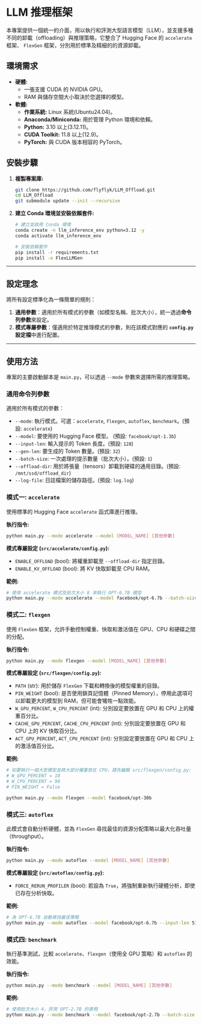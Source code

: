 # LLM 推理框架

本專案提供一個統一的介面，用以執行和評測大型語言模型（LLM），並支援多種不同的卸載（offloading）與推理策略，它整合了 Hugging Face 的 `accelerate` 框架、 `FlexGen` 框架，分別用於標準及精細的的資源卸載。

## 環境需求

*   **硬體:**
    *   一張支援 CUDA 的 NVIDIA GPU。
    *   RAM 與儲存空間大小取決於您選擇的模型。
*   **軟體:**
    *   **作業系統:** Linux 系統(Ubuntu24.04)。
    *   **Anaconda/Miniconda:** 用於管理 Python 環境和依賴。
    *   **Python:** 3.10 以上(3.12.11)。
    *   **CUDA Toolkit:** 11.8 以上(12.9)。
    *   **PyTorch:** 與 CUDA 版本相容的 PyTorch。

## 安裝步驟

1.  **複製專案庫:**

    ```bash
    git clone https://github.com/flyflyk/LLM_Offload.git
    cd LLM_Offload
    git submodule update --init --recursive
    ```

2.  **建立 Conda 環境並安裝依賴套件:**

    ```bash
    # 建立並啟用 Conda 環境
    conda create -n llm_inference_env python=3.12 -y
    conda activate llm_inference_env

    # 安裝依賴套件
    pip install -r requirements.txt
    pip install -e FlexLLMGen
    ```

---

## 設定理念

將所有設定標準化為一條簡單的規則：

1.  **通用參數**：適用於所有模式的參數（如模型名稱、批次大小），統一透過**命令列參數**來設定。
2.  **模式專屬參數**：僅適用於特定推理模式的參數，則在該模式對應的 **`config.py` 設定檔**中進行配置。

---

## 使用方法

專案的主要啟動腳本是 `main.py`，可以透過 `--mode` 參數來選擇所需的推理策略。

### 通用命令列參數

適用於所有模式的參數：

*   `--mode`: 執行模式。可選：`accelerate`, `flexgen`, `autoflex`, `benchmark`。(預設: `accelerate`)
*   `--model`: 要使用的 Hugging Face 模型。 (預設: `facebook/opt-1.3b`)
*   `--input-len`: 輸入提示的 Token 長度。(預設: `128`)
*   `--gen-len`: 要生成的 Token 數量。(預設: `32`)
*   `--batch-size`: 一次處理的提示數量（批次大小）。(預設: `1`)
*   `--offload-dir`: 用於將張量（tensors）卸載到硬碟的通用目錄。(預設: `/mnt/ssd/offload_dir`)
*   `--log-file`: 日誌檔案的儲存路徑。(預設: `log.log`)

### 模式一: `accelerate`

使用標準的 Hugging Face `accelerate` 函式庫進行推理。

**執行指令:**

```bash
python main.py --mode accelerate --model [MODEL_NAME] [其他參數]
```

**模式專屬設定 (`src/accelerate/config.py`):**

*   `ENABLE_OFFLOAD` (bool): 將權重卸載至 `--offload-dir` 指定目錄。
*   `ENABLE_KV_OFFLOAD` (bool): 將 KV 快取卸載至 CPU RAM。

**範例:**

```bash
# 使用 accelerate 模式及批次大小 8 來執行 OPT-6.7B 模型
python main.py --mode accelerate --model facebook/opt-6.7b --batch-size 8
```

### 模式二: `flexgen`

使用 `FlexGen` 框架，允許手動控制權重、快取和激活值在 GPU、CPU 和硬碟之間的分配。

**執行指令:**

```bash
python main.py --mode flexgen --model [MODEL_NAME] [其他參數]
```

**模式專屬設定 (`src/flexgen/config.py`):**

*   `PATH` (str): 用於儲存 `FlexGen` 下載和轉換後的模型權重的目錄。
*   `PIN_WEIGHT` (bool): 是否使用鎖頁記憶體（Pinned Memory），停用此選項可以卸載更大的模型到 RAM，但可能會犧牲一點效能。
*   `W_GPU_PERCENT`, `W_CPU_PERCENT` (int): 分別設定要放置在 GPU 和 CPU 上的權重百分比。
*   `CACHE_GPU_PERCENT`, `CACHE_CPU_PERCENT` (int): 分別設定要放置在 GPU 和 CPU 上的 KV 快取百分比。
*   `ACT_GPU_PERCENT`, `ACT_CPU_PERCENT` (int): 分別設定要放置在 GPU 和 CPU 上的激活值百分比。

**範例:**

```bash
# 如要執行一個大型模型並將大部分權重放在 CPU，請先編輯 src/flexgen/config.py:
# W_GPU_PERCENT = 10
# W_CPU_PERCENT = 90
# PIN_WEIGHT = False

python main.py --mode flexgen --model facebook/opt-30b
```

### 模式三: `autoflex`

此模式會自動分析硬體，並為 `FlexGen` 尋找最佳的資源分配策略以最大化吞吐量（throughput）。

**執行指令:**

```bash
python main.py --mode autoflex --model [MODEL_NAME] [其他參數]
```

**模式專屬設定 (`src/autoflex/config.py`):**

*   `FORCE_RERUN_PROFILER` (bool): 若設為 `True`，將強制重新執行硬體分析，即使已存在分析快取。

**範例:**

```bash
# 為 OPT-6.7B 自動尋找最佳策略
python main.py --mode autoflex --model facebook/opt-6.7b --input-len 512 --gen-len 64
```

### 模式四: `benchmark`

執行基準測試，比較 `accelerate`、`flexgen`（使用全 GPU 策略）和 `autoflex` 的效能。

**執行指令:**

```bash
python main.py --mode benchmark --model [MODEL_NAME] [其他參數]
```

**範例:**

```bash
# 使用批次大小 4，評測 OPT-2.7B 的表現
python main.py --mode benchmark --model facebook/opt-2.7b --batch-size 4
```
